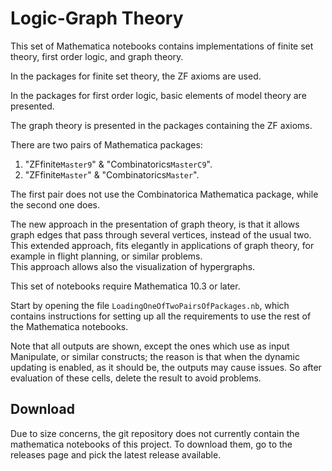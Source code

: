 Logic-Graph Theory
==================

This set of Mathematica notebooks contains implementations of finite set theory,
first order logic, and graph theory.

In the packages for finite set theory, the ZF axioms are used.

In the packages for first order logic, basic elements of model theory are
presented.

The graph theory is presented in the packages containing the ZF axioms.

There are two pairs of Mathematica packages:

  1. "ZFfinite`Master9`" & "Combinatorics`MasterC9`".
  2. "ZFfinite`Master`" & "Combinatorics`Master`".

The first pair does not use the Combinatorica Mathematica package,
while the second one does.

The new approach in the presentation of graph theory, is that it allows graph
edges that pass through several vertices, instead of the usual two. This
extended approach, fits elegantly in applications of graph theory, for example in
flight planning, or similar problems.  
This approach allows also the visualization of hypergraphs.

This set of notebooks require Mathematica 10.3 or later.

Start by opening the file `LoadingOneOfTwoPairsOfPackages.nb`, which contains
instructions for setting up all the requirements to use the rest of the
Mathematica notebooks.

Note that all outputs are shown, except the ones which use as input Manipulate,
or similar constructs; the reason is that when the dynamic updating is enabled,
as it should be, the outputs may cause issues. So after evaluation of these
cells, delete the result to avoid problems.

Download
--------
Due to size concerns, the git repository does not currently contain the
mathematica notebooks of this project. To download them, go to the releases
page and pick the latest release available.
